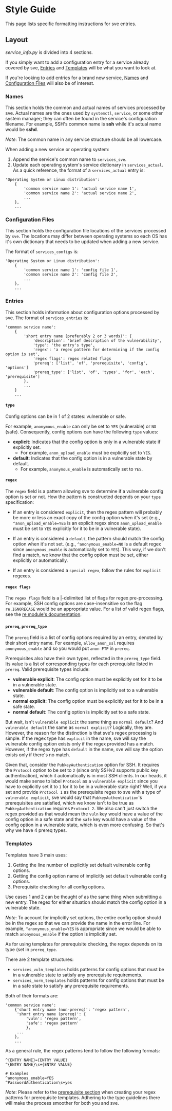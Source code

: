 # Style Guide
This page lists specific formatting instructions for sve entries.


## Layout
*service_info.py* is divided into 4 sections.

If you simply want to add a configuration entry for a service already covered by sve, [Entries](#entries) and [Templates](#templates) will be what you want to look at.

If you're looking to add entries for a brand new service, [Names](#names) and [Configuration Files](#configs) will also be of interest.

<a name="names"></a>
### Names
This section holds the common and actual names of services processed by sve. Actual names are the ones used by `systemctl`, `service`, or some other system manager; they can often be found in the service's configuration filename. For example, SSH's common name is **ssh** while it's actual name would be **sshd**.

*Note*: The common name in any service structure should be all lowercase.

When adding a new service or operating system:

1. Append the service's common name to `services_sve`.
2. Update each operating system's service dictionary in `services_actual`. As a quick reference, the format of a `services_actual` entry is:

```
'Operating System or Linux distribution':
    {
        'common service name 1': 'actual service name 1',
        'common service name 2': 'actual service name 2',
        ...
    },
    ...
```


<a name="configs"></a>
### Configuration Files
This section holds the configuration file locations of the services processed by `sve`. The locations may differ between operating systems so each OS has it's own dictionary that needs to be updated when adding a new service.

The format of `services_configs` is:
```
'Operating System or Linux distribution':
    {
        'common service name 1': 'config file 1',
        'common service name 2': 'config file 2',
        ...
    },
    ...
```

<a name="entries"></a>
### Entries
This section holds information about configuration options processed by sve. The format of `services_entries` is:

```
'common service name':
    {
        'short entry name (preferably 2 or 3 words)': {
            'description': 'brief description of the vulnerability',
            'type': 'the entry's type',
            'regex': 'a regex pattern for determining if the config option is set',
            'regex flags': regex related flags
            'prereq': ['list', 'of', 'prerequisite', 'config', 'options']
            'prereq_type': ['list', 'of', 'types', 'for', 'each', 'prerequisite']
        },
        ...
    }
    ...
```

#### `type`
Config options can be in 1 of 2 states: vulnerable or safe.

For example, `anonymous_enable` can only be set to `YES` (vulnerable) or `NO` (safe). Consequently, config options can have the following `type` values:

* **explicit**: Indicates that the config option is only in a vulnerable state if explicitly set.
  * For example, `anon_upload_enable` must be explicitly set to `YES`.
* **default**: Indicates that the config option is in a vulnerable state by default.
  * For example, `anonymous_enable` is automatically set to `YES`.
<!--* **special regex**: Indicates the config option type is explicit, but matching it relies on some regex magic and thus requires some special output processing on sve's side.-->
  <!--* For example, `^local_umask=0[0-6][0-6]` is a special regex since in our test output we don't want to show `[0-6]` but the actual number matched.-->


#### `regex`
The `regex` field is a pattern allowing sve to determine if a vulnerable config option is set or not. How the pattern is constructed depends on your `type` specification:

* If an entry is considered `explicit`, then the regex pattern  will probably be more or less an exact copy of the config option when it's set (e.g., `^anon_upload_enable=YES` is an explicit regex since `anon_upload_enable` must be set to `YES` explicitly for it to be in a vulnerable state).

* If an entry is considered a `default`, the pattern should match the config option when it's not set. (e.g., `^anonymous_enable=NO` is a default regex since `anonymous_enable` is automatically set to `YES`). This way, if we don't find a match, we know that the config option must be set, either explicitly or automatically.

* If an entry is considered a `special regex`, follow the rules for `explicit` regexes.

#### `regex flags`
The `regex flags` field is a |-delimited list of flags for regex pre-processing. For example, SSH config options are case-insensitive so the flag `re.IGNORECASE` would be an appropriate value. For a list of valid regex flags, see the [re module's documentation](https://docs.python.org/3/library/re.html#re.A).

<a name="prereq"></a>
#### `prereq`, `prereq_type`
The `prereq` field is a list of config options required by an entry, denoted by their short entry name. For example, `allow_anon_ssl` requires `anonymous_enable` and so you would put `anon FTP` in `prereq`.

Prerequisites also have their own types, reflected in the `prereq_type` field. Its value is a list of corresponding types for each prerequisite listed in `prereq`. Valid prerequisite types include:

* **vulnerable explicit**: The config option must be explicitly set for it to be in a vulnerable state.
* **vulnerable default**:  The config option is implicitly set to a vulnerable state.
* **normal explicit**:     The config option must be explicitly set for it to be in a safe state.
* **normal default**:      The config option is implicitly set to a safe state.

But wait, isn't `vulnerable explicit` the same thing as `normal default`? And `vulnerable default` the same as `normal explicit`? Logically, they are. However, the reason for the distinction is that sve's regex processing is simple. If the regex type has `explicit` in the name, sve will say the vulnerable config option exists only if the regex provided has a match. However, if the regex type has `default` in the name, sve will say the option exists only if there's no match.

Given that, consider the `PubkeyAuthentication` option for SSH. It requires the `Protocol` option to be set to `2` (since only SSHv2 supports public key authentication), which it automatically is in most SSH clients. In our heads, it would make sense to label `Protocol` as a `vulnerable explicit` since you have to explicitly set it to `1` for it to be in a vulnerable state right? Well, if you set and provide `Protocol 1` as the prerequisite regex to sve with a type of `vulnerable explicit`, sve would say that `PubkeyAuthentication`'s prerequisites are satisfied, which we know isn't to be true as `PubkeyAuthentication` requires `Protocol 2`. We also can't just switch the regex provided as that would mean the `vuln` key would have a value of the config option in a safe state and the `safe` key would have a value of the config option in a vulnerable state, which is even more confusing. So that's why we have 4 prereq types.

<a name="templates"></a>
### Templates
Templates have 3 main uses:
1. Getting the line number of explicitly set default vulnerable config options.
2. Getting the config option name of implicitly set default vulnerable config options.
3. Prerequisite checking for all config options.

Use cases 1 and 2 can be thought of as the same thing when submitting a new entry. The regex for either situation should match the config option in a vulnerable state.

*Note*: To account for implicitly set options, the entire config option should be in the regex so that we can provide the name in the error line. For example, `^anonymous_enable=YES` is appropriate since we would be able to match `anonymous_enable` if the option is implicitly set.

As for using templates for prerequisite checking, the regex depends on its type (set in `prereq_type`.

There are 2 template structures:
* `services_vuln_templates` holds patterns for config options that must be in a vulnerable state to satisfy any prerequisite requirements.
* `services_norm_templates` holds patterns for config options that must be in a safe state to satisfy any prerequisite requirements.

Both of their formats are:
```
'common service name':
    {'short entry name (non-prereq)': 'regex pattern',
     'short entry name (prereq)': {
         'vuln': 'regex pattern',
         'safe': 'regex pattern'
         },
     ...
    },
    ...
```

As a general rule, the regex patterns tend to follow the following formats:
```
^{ENTRY NAME}={ENTRY VALUE}
^{ENTRY NAME}\s+{ENTRY VALUE}

# Examples
^anonymous_enable=YES
^PasswordAuthentication\s+yes
```

*Note*: Please refer to the [prerequisite section](#prereq) when creating your regex patterns for prerequisite templates. Adhering to the type guidelines there will make the process smoother for both you and sve.
